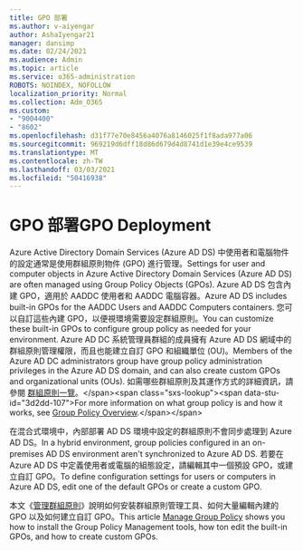 ```yaml
---
title: GPO 部署
ms.author: v-aiyengar
author: AshaIyengar21
manager: dansimp
ms.date: 02/24/2021
ms.audience: Admin
ms.topic: article
ms.service: o365-administration
ROBOTS: NOINDEX, NOFOLLOW
localization_priority: Normal
ms.collection: Adm_O365
ms.custom:
- "9004400"
- "8602"
ms.openlocfilehash: d31f77e70e8456a4076a8146025f1f8ada977a06
ms.sourcegitcommit: 969219d6dff18d86d679d4d8741d1e39e4ce9539
ms.translationtype: MT
ms.contentlocale: zh-TW
ms.lasthandoff: 03/03/2021
ms.locfileid: "50416938"
---
```

# <a name="gpo-deployment"></a><span data-ttu-id="3d2dd-102">GPO 部署</span><span class="sxs-lookup"><span data-stu-id="3d2dd-102">GPO Deployment</span></span>

<span data-ttu-id="3d2dd-103">Azure Active Directory Domain Services (Azure AD DS) 中使用者和電腦物件的設定通常是使用群組原則物件 (GPO) 進行管理。</span><span class="sxs-lookup"><span data-stu-id="3d2dd-103">Settings for user and computer objects in Azure Active Directory Domain Services (Azure AD DS) are often managed using Group Policy Objects (GPOs).</span></span> <span data-ttu-id="3d2dd-104">Azure AD DS 包含內建 GPO，適用於 AADDC 使用者和 AADDC 電腦容器。</span><span class="sxs-lookup"><span data-stu-id="3d2dd-104">Azure AD DS includes built-in GPOs for the AADDC Users and AADDC Computers containers.</span></span> <span data-ttu-id="3d2dd-105">您可以自訂這些內建 GPO，以便視環境需要設定群組原則。</span><span class="sxs-lookup"><span data-stu-id="3d2dd-105">You can customize these built-in GPOs to configure group policy as needed for your environment.</span></span> <span data-ttu-id="3d2dd-106">Azure AD DC 系統管理員群組的成員擁有 Azure AD DS 網域中的群組原則管理權限，而且也能建立自訂 GPO 和組織單位 (OU)。</span><span class="sxs-lookup"><span data-stu-id="3d2dd-106">Members of the Azure AD DC administrators group have group policy administration privileges in the Azure AD DS domain, and can also create custom GPOs and organizational units (OUs).</span></span> <span data-ttu-id="3d2dd-107">如需哪些群組原則及其運作方式的詳細資訊，請參閱 [群組原則一覽](https://docs.microsoft.com/previous-versions/windows/it-pro/windows-server-2012-R2-and-2012/hh831791(v=ws.11))。</span><span class="sxs-lookup"><span data-stu-id="3d2dd-107">For more information on what group policy is and how it works, see [Group Policy Overview](https://docs.microsoft.com/previous-versions/windows/it-pro/windows-server-2012-R2-and-2012/hh831791(v=ws.11)).</span></span>

<span data-ttu-id="3d2dd-108">在混合式環境中，內部部署 AD DS 環境中設定的群組原則不會同步處理到 Azure AD DS。</span><span class="sxs-lookup"><span data-stu-id="3d2dd-108">In a hybrid environment, group policies configured in an on-premises AD DS environment aren't synchronized to Azure AD DS.</span></span> <span data-ttu-id="3d2dd-109">若要在 Azure AD DS 中定義使用者或電腦的組態設定，請編輯其中一個預設 GPO，或建立自訂 GPO。</span><span class="sxs-lookup"><span data-stu-id="3d2dd-109">To define configuration settings for users or computers in Azure AD DS, edit one of the default GPOs or create a custom GPO.</span></span>

<span data-ttu-id="3d2dd-110">本文《[管理群組原則](https://docs.microsoft.com/azure/active-directory-domain-services/manage-group-policy)》說明如何安裝群組原則管理工具、如何大量編輯內建的 GPO 以及如何建立自訂 GPO。</span><span class="sxs-lookup"><span data-stu-id="3d2dd-110">This article [Manage Group Policy](https://docs.microsoft.com/azure/active-directory-domain-services/manage-group-policy) shows you how to install the Group Policy Management tools, how ton edit the built-in GPOs, and how to create custom GPOs.</span></span>
